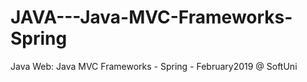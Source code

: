 # JAVA---Java-MVC-Frameworks-Spring
Java Web: Java MVC Frameworks - Spring - February2019 @ SoftUni
